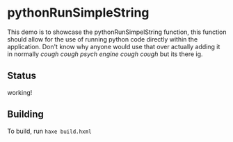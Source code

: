 # pythonRunSimpleString

This demo is to showcase the pythonRunSimpelString function, this function should allow for the use of running python code directly within the application. Don't know why anyone would use that over actually adding it in normally *cough cough psych engine cough cough* but its there ig.
## Status

working!
## Building

To build, run `haxe build.hxml` 
